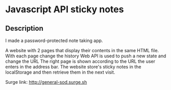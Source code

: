# Javascript API sticky notes

## Description

I made a password-protected note taking app.

A website with 2 pages that display their contents in the same HTML file.
With each page change the history Web API is used to push a new state and change the URL
The right page is shown according to the URL the user enters in the address bar.
The website store's sticky notes in the localStorage and then retrieve them in the next visit.

Surge link: http://general-sod.surge.sh
